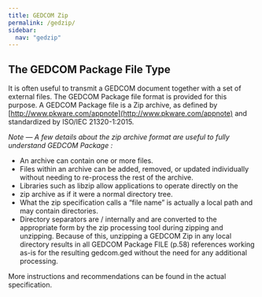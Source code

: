 ```yaml
---
title: GEDCOM Zip
permalink: /gedzip/
sidebar:
  nav: "gedzip"
---
```


## The GEDCOM Package File Type

It is often useful to transmit a GEDCOM document together with a set of external
files. The GEDCOM Package file format is provided for this purpose.
A GEDCOM Package file is a Zip archive, as defined by [http://www.pkware.com/appnote](http://www.pkware.com/appnote)
and standardized by ISO/IEC 21320-1:2015.

*Note — A few details about the zip archive format are useful to fully understand GEDCOM Package :*
- An archive can contain one or more files.
- Files within an archive can be added, removed, or updated
individually without needing to re-process the rest of the archive.
- Libraries such as libzip allow applications to operate directly on the
- zip archive as if it were a normal directory tree.
- What the zip specification calls a “file name” is actually a local path
and may contain directories.
- Directory separators are / internally and are converted to the
appropriate form by the zip processing tool during zipping and
unzipping. Because of this, unzipping a GEDCOM Zip in any local directory
results in all GEDCOM Package FILE (p.58) references working as-is for the
resulting gedcom.ged without the need for any additional
processing.

More instructions and recommendations can be found in the actual specification.
